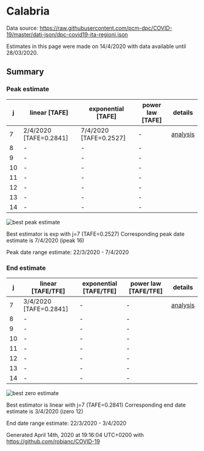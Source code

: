 # Calabria


Data source: https://raw.githubusercontent.com/pcm-dpc/COVID-19/master/dati-json/dpc-covid19-ita-regioni.json

Estimates in this page were made on 14/4/2020 with data available until 28/03/2020.


## Summary 

### Peak estimate 
|j|linear [TAFE]|exponential [TAFE]|power law [TAFE]|details|
|---|----|-----------|---------|-------|
|7|2/4/2020 [TAFE=0.2841]|7/4/2020 [TAFE=0.2527]|-|[analysis](COVID-19_calabria_j7_2020-03-28.md)|
|8|-|-|-||
|9|-|-|-||
|10|-|-|-||
|11|-|-|-||
|12|-|-|-||
|13|-|-|-||
|14|-|-|-||

![best peak estimate](COVID-19_calabria_j7_2020-03-28.png)

Best estimator is exp with j=7 (TAFE=0.2527)
Corresponding peak date estimate is 7/4/2020 (ipeak 16)


Peak date range estimate: 22/3/2020 - 7/4/2020

### End estimate 
|j|linear [TAFE/TFE]|exponential [TAFE/TFE]|power law [TAFE/TFE]|details|
|---|----|-----------|---------|-------|
|7|3/4/2020 [TAFE=0.2841]|-|-|[analysis](COVID-19_calabria_j7_2020-03-28.md)|
|8|-|-|-||
|9|-|-|-||
|10|-|-|-||
|11|-|-|-||
|12|-|-|-||
|13|-|-|-||
|14|-|-|-||

![best zero estimate](COVID-19_calabria_j7_2020-03-28.png)

Best estimator is linear with j=7 (TAFE=0.2841)
Corresponding end date estimate is 3/4/2020 (izero 12)


End date range estimate: 22/3/2020 - 3/4/2020

Generated April 14th, 2020 at 19:16:04 UTC+0200 with https://github.com/robianc/COVID-19

